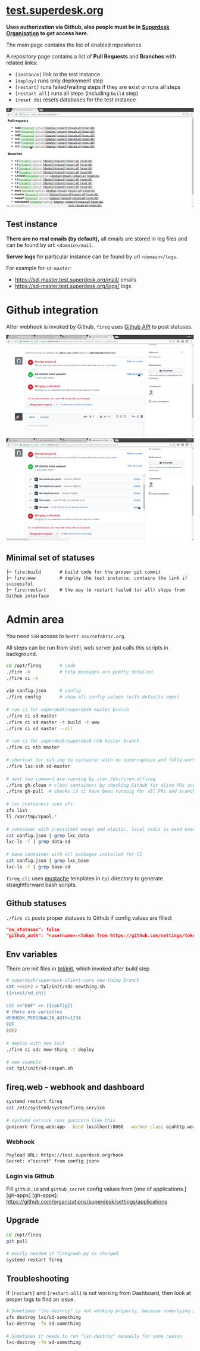 # [test.superdesk.org](https://test.superdesk.org)

**Uses authorization via Github, also people must be in [Superdesk Organisation][sd-people] to get access here.**

[sd-people]: https://github.com/orgs/superdesk/people

The main page contains the list of enabled repositories.

A repository page contains a list of **Pull Requests** and **Branches** with related links:
- `[instance]` link to the test instance
- `[deploy]` runs only deployment step
- `[restart]` runs failed/waiting steps if they are exist or runs all steps
- `[restart all]` runs all steps (including `build` step)
- `[reset db]` resets databases for the test instance

![A repository page](images/ci-repo-page.png)

## Test instance

**There are no real emails (by default),** all emails are stored in log files and can be found by url: `<domain>/mail`.

**Server logs** for particular instance can be found by url `<domain>/logs`.

For example for `sd-master`:
- https://sd-master.test.superdesk.org/mail/ emails
- https://sd-master.test.superdesk.org/logs/ logs

# Github integration

After webhook is invoked by Github, `fireq` uses [Github API][gh-statuses] to post statuses.

[gh-statuses]: https://developer.github.com/v3/repos/statuses/

![Show all checks](images/gh-show-all-checks.png)
![Statuses](images/gh-checks.png)

## Minimal set of statuses
```
├─ fire:build       # build code for the proper git commit
├─ fire:www         # deploy the test instance, contains the link if successful
├─ fire:restart     # the way to restart failed (or all) steps from Github interface
```

# Admin area
You need `SSH` access to `host7.sourcefabric.org`.

All steps can be run from shell, web server just calls this scripts in background.
```sh
cd /opt/fireq       # code
./fire -h           # help messages are pretty detailed
./fire ci -h

vim config.json     # config
./fire config       # show all config values (with defaults ones)

# run ci for superdesk/superdesk master branch
./fire ci sd master
./fire ci sd master -t build -t www
./fire ci sd master --all

# run ci for superdesk/superdesk-ntb master branch
./fire ci ntb master

# shortcut for ssh-ing to container with no interruption and fully-worked shell
./fire lxc-ssh sd-master

# next two command are running by cron /etc/cron.d/fireq
./fire gh-clean # clean containers by checking Github for alive PRs and branches
./fire gh-pull  # checks if ci have been runnnig for all PRs and branches

# lxc containers uses zfs
zfs list
ll /var/tmp/zpool.*

# container with presistent mongo and elastic, local redis is used everywhere
cat config.json | grep lxc_data
lxc-ls -f | grep data-sd

# base container with all packages installed for CI
cat config.json | grep lxc_base
lxc-ls -f | grep base-sd
```

`fireq.cli` uses [mustache][mustache] templates in `tpl` directory to generate straightforward bash scripts.

[mustache]: https://mustache.github.io/mustache.5.html

## Github statuses
`./fire ci` posts proper statuses to Github if config values are filled:
```json
"no_statuses": false
"github_auth": "<username>:<token from https://github.com/settings/tokens>"
```

## Env variables
There are init files in [tpl/init][init], which invoked after build step
```sh
# superdesk/superdesk-client-core new-thing branch
cat <<EOF2 > tpl/init/sdc-newthing.sh
{{>init/sd.sh}}

cat <<"EOF" >> {{config}}
# there are variables
WEBHOOK_PERSONALIA_AUTH=1234
EOF
EOF2

# deploy with new init
./fire ci sdc new-thing -t deploy

# see example
cat tpl/init/sd-naspeh.sh
```

[init]: https://github.com/superdesk/fireq/tree/master/tpl/init

## fireq.web - webhook and dashboard
```sh
systemd restart fireq
cat /etc/systemd/system/fireq.service

# systemd service runs gunicorn like this
gunicorn fireq.web:app --bind localhost:8080 --worker-class aiohttp.worker.GunicornWebWorker
```

### Webhook
```
Payload URL: https://test.superdesk.org/hook
Secret: <"secret" from config.json>
```

### Login via Github
Fill `github_id` and `github_secret` config values from [one of applications.][gh-apps]
[gh-apps]: https://github.com/organizations/superdesk/settings/applications

## Upgrade
```sh
cd /opt/fireq
git pull

# mostly needed if fireq/web.py is changed
systemd restart fireq
```

## Troubleshooting
If `[restart]` and `[restart-all]` is not working from Dashboard, then look at proper logs to find an issue.

```sh
# Sometimes "lxc-destroy" is not working properly, because underlying ZFS
zfs destroy lxc/sd-something
lxc-destroy -fn sd-something

# Sometimes it needs to run "lxc-destroy" manually for some reason
lxc-destroy -fn sd-something
```
